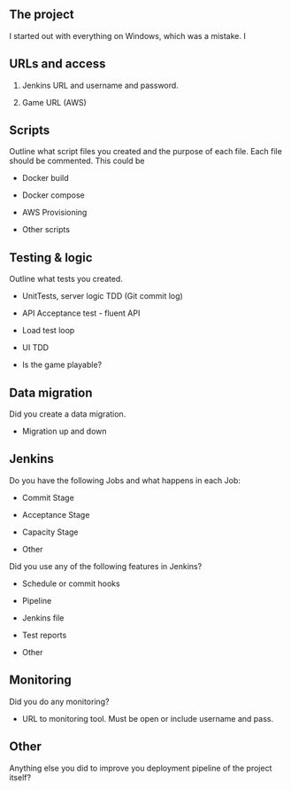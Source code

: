 ## The project
I started out with everything on Windows, which was a mistake. I 


## URLs and access

1. Jenkins URL and username and password.

2. Game URL (AWS)



## Scripts

Outline what script files you created and the purpose of each file. Each file should be commented. This could be

- Docker build

- Docker compose

- AWS Provisioning 

- Other scripts



## Testing & logic

Outline what tests you created.

- UnitTests, server logic TDD (Git commit log)

- API Acceptance test - fluent API

- Load test loop

- UI TDD

- Is the game playable?



## Data migration

Did you create a data migration.

- Migration up and down



## Jenkins

Do you have the following Jobs and what happens in each Job:

- Commit Stage

- Acceptance Stage

- Capacity Stage

- Other



Did you use any of the following features in Jenkins?

- Schedule or commit hooks

- Pipeline

- Jenkins file

- Test reports

- Other



## Monitoring

Did you do any monitoring?

- URL to monitoring tool. Must be open or include username and pass.



## Other

Anything else you did to improve you deployment pipeline of the project itself?